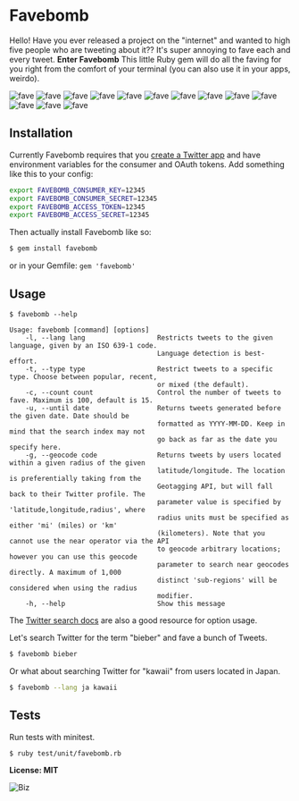 # Favebomb

Hello! Have you ever released a project on the "internet" and wanted to high five people who are tweeting about it?? It's super annoying to fave each and every tweet. **Enter Favebomb** This little Ruby gem will do all the faving for you right from the comfort of your terminal (you can also use it in your apps, weirdo).

![fave](http://cl.ly/image/3W47042i2L0V/Screen%20Shot%202013-02-19%20at%203.20.30%20PM.png) ![fave](http://cl.ly/image/3W47042i2L0V/Screen%20Shot%202013-02-19%20at%203.20.30%20PM.png) ![fave](http://cl.ly/image/3W47042i2L0V/Screen%20Shot%202013-02-19%20at%203.20.30%20PM.png) ![fave](http://cl.ly/image/3W47042i2L0V/Screen%20Shot%202013-02-19%20at%203.20.30%20PM.png) ![fave](http://cl.ly/image/3W47042i2L0V/Screen%20Shot%202013-02-19%20at%203.20.30%20PM.png) ![fave](http://cl.ly/image/3W47042i2L0V/Screen%20Shot%202013-02-19%20at%203.20.30%20PM.png) ![fave](http://cl.ly/image/3W47042i2L0V/Screen%20Shot%202013-02-19%20at%203.20.30%20PM.png) ![fave](http://cl.ly/image/3W47042i2L0V/Screen%20Shot%202013-02-19%20at%203.20.30%20PM.png) ![fave](http://cl.ly/image/3W47042i2L0V/Screen%20Shot%202013-02-19%20at%203.20.30%20PM.png) ![fave](http://cl.ly/image/3W47042i2L0V/Screen%20Shot%202013-02-19%20at%203.20.30%20PM.png) ![fave](http://cl.ly/image/3W47042i2L0V/Screen%20Shot%202013-02-19%20at%203.20.30%20PM.png) ![fave](http://cl.ly/image/3W47042i2L0V/Screen%20Shot%202013-02-19%20at%203.20.30%20PM.png) ![fave](http://cl.ly/image/3W47042i2L0V/Screen%20Shot%202013-02-19%20at%203.20.30%20PM.png) 

## Installation

Currently Favebomb requires that you [create a Twitter app](https://dev.twitter.com/apps/new) and have environment variables for the consumer and OAuth tokens. Add something like this to your config:

``` bash
export FAVEBOMB_CONSUMER_KEY=12345
export FAVEBOMB_CONSUMER_SECRET=12345
export FAVEBOMB_ACCESS_TOKEN=12345
export FAVEBOMB_ACCESS_SECRET=12345
```

Then actually install Favebomb like so:

``` bash
$ gem install favebomb
```
or in your Gemfile: `gem 'favebomb'`

## Usage

```
$ favebomb --help

Usage: favebomb [command] [options]
    -l, --lang lang                  Restricts tweets to the given language, given by an ISO 639-1 code.
                                     Language detection is best-effort.
    -t, --type type                  Restrict tweets to a specific type. Choose between popular, recent,
                                     or mixed (the default).
    -c, --count count                Control the number of tweets to fave. Maximum is 100, default is 15.
    -u, --until date                 Returns tweets generated before the given date. Date should be
                                     formatted as YYYY-MM-DD. Keep in mind that the search index may not
                                     go back as far as the date you specify here.
    -g, --geocode code               Returns tweets by users located within a given radius of the given
                                     latitude/longitude. The location is preferentially taking from the
                                     Geotagging API, but will fall back to their Twitter profile. The
                                     parameter value is specified by 'latitude,longitude,radius', where
                                     radius units must be specified as either 'mi' (miles) or 'km'
                                     (kilometers). Note that you cannot use the near operator via the API
                                     to geocode arbitrary locations; however you can use this geocode
                                     parameter to search near geocodes directly. A maximum of 1,000
                                     distinct 'sub-regions' will be considered when using the radius
                                     modifier.
    -h, --help                       Show this message

```

The [Twitter search docs](https://dev.twitter.com/docs/api/1.1/get/search/tweets) are also a good resource for option usage.

Let's search Twitter for the term "bieber" and fave a bunch of Tweets.

``` bash
$ favebomb bieber
```

Or what about searching Twitter for "kawaii" from users located in Japan.

``` bash
$ favebomb --lang ja kawaii
```

## Tests

Run tests with minitest.

```
$ ruby test/unit/favebomb.rb
```

**License: MIT**

![Biz](http://cl.ly/image/0y3G3Q2W3J3A/Screen%20Shot%202013-02-19%20at%203.16.09%20PM.png!)

